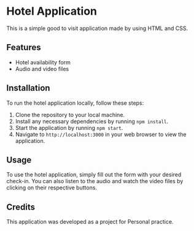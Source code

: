 # Hotel Application

This is a simple good to visit application made by using HTML and CSS.

## Features

- Hotel availability form
- Audio and video files

## Installation

To run the hotel application locally, follow these steps:

1. Clone the repository to your local machine.
2. Install any necessary dependencies by running `npm install`.
3. Start the application by running `npm start`.
4. Navigate to `http://localhost:3000` in your web browser to view the application.

## Usage

To use the hotel application, simply fill out the form with your desired check-in. You can also listen to the audio and watch the video files by clicking on their respective buttons.

## Credits

This application was developed as a project for Personal practice.

